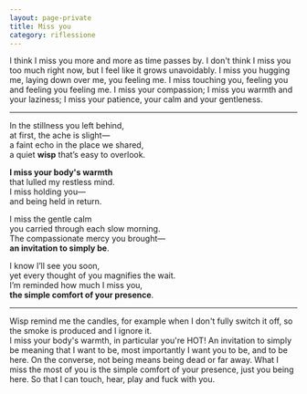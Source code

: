```yaml
--- 
layout: page-private
title: Miss you
category: riflessione
---
```


I think I miss you more and more as time passes by.
I don't think I miss you too much right now, but I feel like it grows unavoidably.
I miss you hugging me, laying down over me, you feeling me.
I miss touching you, feeling you and feeling you feeling me.
I miss your compassion; 
I miss you warmth and your laziness; 
I miss your patience, your calm and your gentleness.

---

In the stillness you left behind,  
at first, the ache is slight—  
a faint echo in the place we shared,  
a quiet **wisp** that’s easy to overlook.  

**I miss your body's warmth**  
that lulled my restless mind.  
I miss holding you—  
and being held in return.  

I miss the gentle calm  
you carried through each slow morning.  
The compassionate mercy you brought—  
**an invitation to simply be**.  

I know I’ll see you soon,  
yet every thought of you magnifies the wait.  
I’m reminded how much I miss you,  
**the simple comfort of your presence**.  

---

Wisp remind me the candles, for example when I don't fully switch it off, so the
smoke is produced and I ignore it.  
I miss your body's warmth, in particular you're HOT!
An invitation to simply be meaning that I want to be, most importantly I want
you to be, and to be here. On the converse, not being means being dead or far away.
What I miss the most of you is the simple comfort of your presence, just you
being here. So that I can touch, hear, play and fuck with you.
